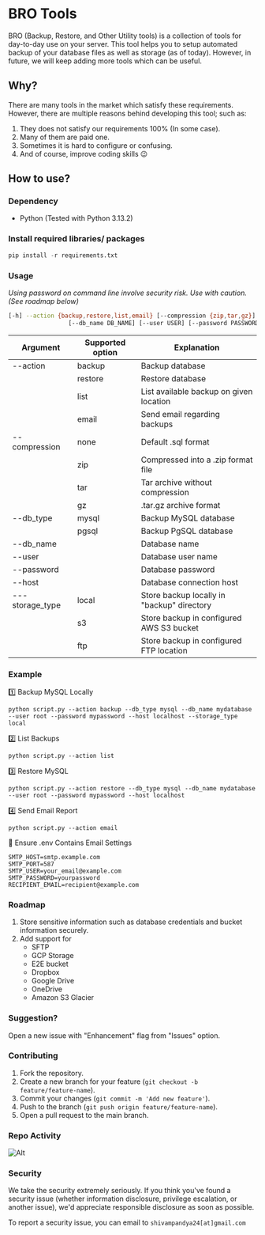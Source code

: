 
# BRO Tools
BRO (Backup, Restore, and Other Utility tools) is a collection of tools for day-to-day use on your server. This tool helps you to setup automated backup of your database files as well as storage (as of today). However, in future, we will keep adding more tools which can be useful. 

## Why?
There are many tools in the market which satisfy these requirements. However, there are multiple reasons behind developing this tool; such as:

 1. They does not satisfy our requirements 100% (In some case).
 2. Many of them are paid one.
 3. Sometimes it is hard to configure or confusing.
 4. And of course, improve coding skills 😉


## How to use?

### Dependency
* Python (Tested with Python 3.13.2)

### Install required libraries/ packages

```python
pip install -r requirements.txt
```
### Usage
*Using password on command line involve security risk. Use with caution.(See roadmap below)*

```bash
[-h] --action {backup,restore,list,email} [--compression {zip,tar,gz}] [--db_type {mysql,pgsql}]
                 [--db_name DB_NAME] [--user USER] [--password PASSWORD] [--host HOST] [--storage_type {local,s3,ftp}]
```
|Argument| Supported option | Explanation |
|--|--|--|
| --action | backup | Backup database |
|  | restore | Restore database |
|  | list | List available backup on given location |
|  | email | Send email regarding backups |
|  --compression | none| Default .sql format |
| | zip | Compressed into a .zip format file |
| | tar | Tar archive without compression |
| | gz | .tar.gz archive format |
| --db_type | mysql | Backup MySQL database |
| | pgsql | Backup PgSQL database |
| --db_name |  | Database name |
| --user |  | Database user name |
| --password |  | Database password |
| --host |  | Database connection host |
|---storage_type| local | Store backup locally in "backup" directory |
| | s3 | Store backup in configured AWS S3 bucket |
| | ftp | Store backup in configured FTP location |

### Example
1️⃣ Backup MySQL Locally
```
python script.py --action backup --db_type mysql --db_name mydatabase --user root --password mypassword --host localhost --storage_type local
```

2️⃣ List Backups
```
python script.py --action list
```

3️⃣ Restore MySQL
```
python script.py --action restore --db_type mysql --db_name mydatabase --user root --password mypassword --host localhost
```

4️⃣ Send Email Report
```
python script.py --action email
```

🔹 Ensure .env Contains Email Settings
```
SMTP_HOST=smtp.example.com
SMTP_PORT=587
SMTP_USER=your_email@example.com
SMTP_PASSWORD=yourpassword
RECIPIENT_EMAIL=recipient@example.com
```


### Roadmap

 1. Store sensitive information such as database credentials and bucket information securely. 
 2. Add support for 
	 * SFTP
	 * GCP Storage
	 * E2E bucket
	 * Dropbox
	 * Google Drive
	 * OneDrive
	 * Amazon S3 Glacier

### Suggestion?
Open a new issue with "Enhancement" flag from "Issues" option.

### Contributing
1.  Fork the repository.
2.  Create a new branch for your feature (`git checkout -b feature/feature-name`).
3.  Commit your changes (`git commit -m 'Add new feature'`).
4.  Push to the branch (`git push origin feature/feature-name`).
5.  Open a pull request to the main branch.

### Repo Activity
![Alt](https://repobeats.axiom.co/api/embed/30199b300c483cecbc4b15636aa2baf6076ccf82.svg "Repobeats analytics image")

### Security
We take the security extremely seriously. If you think you've found a security issue (whether information disclosure, privilege escalation, or another issue), we'd appreciate responsible disclosure as soon as possible.

To report a security issue, you can email to  `shivampandya24[at]gmail.com`
